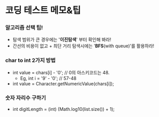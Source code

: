 # 코딩 테스트 메모&팁

### 알고리즘 선택 팁!
- 탐색 범위가 큰 경우에는 '**이진탐색**' 부터 확인해 봐라!
- 간선의 비용이 없고 + 최단 거리 탐색시에는 '**BFS**(with queue)'를 활용하라!


### char to int 2가지 방법
- int value = chars[i] - '0'; // 0의 아스키코드는 48.
  - Eg, int i = '9' - '0'; // 57-48
- int value = Character.getNumericValue(chars[i]);

### 숫자 자리수 구하기
- int digitLength = (int) (Math.log10(list.size()) + 1);